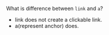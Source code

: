 What is difference between `link` and `a`?

- link does not create a clickable link.
- a(represent anchor) does.
